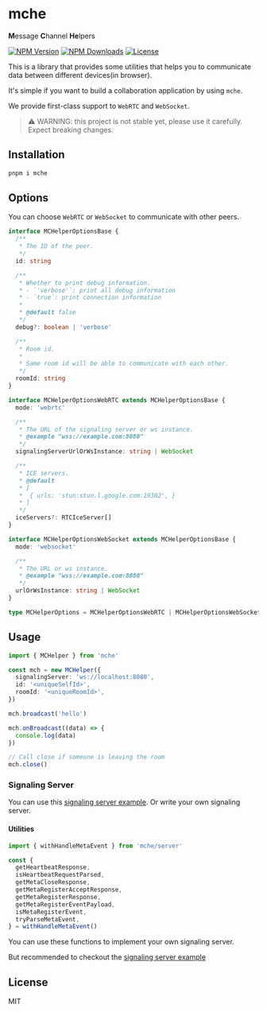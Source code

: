 # mche

**M**essage **C**hannel **He**lpers

<a href="https://www.npmjs.com/package/mche" target="_blank" rel="noopener noreferrer"><img src="https://badgen.net/npm/v/mche" alt="NPM Version" /></a>
<a href="https://www.npmjs.com/package/mche" target="_blank" rel="noopener noreferrer"><img src="https://badgen.net/npm/dt/mche" alt="NPM Downloads" /></a>
<a href="https://github.com/alexzhang1030/mche/blob/main/LICENSE" target="_blank" rel="noopener noreferrer"><img src="https://badgen.net/github/license/alexzhang1030/mche" alt="License" /></a>

This is a library that provides some utilities that helps you to communicate data between different devices(in browser).

It's simple if you want to build a collaboration application by using `mche`.

We provide first-class support to `WebRTC` and `WebSocket`.

> ⚠️ WARNING: this project is not stable yet, please use it carefully. Expect breaking changes.

## Installation

```bash
pnpm i mche
```

## Options

You can choose `WebRTC` or `WebSocket` to communicate with other peers.

```ts
interface MCHelperOptionsBase {
  /**
   * The ID of the peer.
   */
  id: string

  /**
   * Whether to print debug information.
   * - `'verbose'`: print all debug information
   * - `true`: print connection information
   *
   * @default false
   */
  debug?: boolean | 'verbose'

  /**
   * Room id.
   *
   * Same room id will be able to communicate with each other.
   */
  roomId: string
}

interface MCHelperOptionsWebRTC extends MCHelperOptionsBase {
  mode: 'webrtc'

  /**
   * The URL of the signaling server or ws instance.
   * @example "wss://example.com:8080"
   */
  signalingServerUrlOrWsInstance: string | WebSocket

  /**
   * ICE servers.
   * @default
   * [
   *  { urls: 'stun:stun.l.google.com:19302', }
   * ]
   */
  iceServers?: RTCIceServer[]
}

interface MCHelperOptionsWebSocket extends MCHelperOptionsBase {
  mode: 'websocket'

  /**
   * The URL or ws instance.
   * @example "wss://example.com:8080"
   */
  urlOrWsInstance: string | WebSocket
}

type MCHelperOptions = MCHelperOptionsWebRTC | MCHelperOptionsWebSocket
```

## Usage

```ts
import { MCHelper } from 'mche'

const mch = new MCHelper({
  signalingServer: 'ws://localhost:8080',
  id: '<uniqueSelfId>',
  roomId: '<uniqueRoomId>',
})

mch.broadcast('hello')

mch.onBroadcast((data) => {
  console.log(data)
})

// Call close if someone is leaving the room
mch.close()
```

### Signaling Server

You can use this [signaling server example](https://github.com/alexzhang1030/mche-signaler). Or write your own signaling server.

#### Utilities

```ts
import { withHandleMetaEvent } from 'mche/server'

const {
  getHeartbeatResponse,
  isHeartbeatRequestParsed,
  getMetaCloseResponse,
  getMetaRegisterAcceptResponse,
  getMetaRegisterResponse,
  getMetaRegisterEventPayload,
  isMetaRegisterEvent,
  tryParseMetaEvent,
} = withHandleMetaEvent()
```

You can use these functions to implement your own signaling server.

But recommended to checkout the [signaling server example](https://github.com/alexzhang1030/mche-signaler)

## License

MIT
